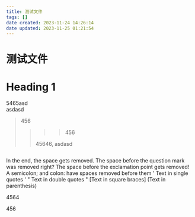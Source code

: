 ```yaml
---
title: 测试文件
tags: []
date created: 2023-11-24 14:26:14
date updated: 2023-11-25 01:21:54
---
```


# 测试文件

# Heading 1

5465asd  
asdasd

> 456
> 
> > > > 456
> > 
> > 45646, asdasd

```asdasd
```

In the end, the space gets removed. The space before the question mark was removed right? The space before the exclamation point gets removed! A semicolon; and colon: have spaces removed before them ' Text in single quotes ' " Text in double quotes " [Text in square braces] (Text in parenthesis)

4564

$456$
